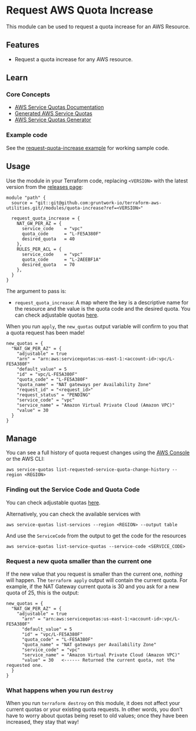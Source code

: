 # Request AWS Quota Increase

This module can be used to request a quota increase for an AWS Resource.

## Features

- Request a quota increase for any AWS resource.

## Learn

### Core Concepts

- [AWS Service Quotas Documentation](https://docs.aws.amazon.com/servicequotas/?id=docs_gateway)
- [Generated AWS Service Quotas](../../docs/quotas.md)
- [AWS Service Quotas Generator](../../codegen/quotas/)


### Example code

See the [request-quota-increase example](/examples/request-quota-increase) for working sample code.



## Usage

Use the module in your Terraform code, replacing `<VERSION>` with the latest version from the [releases
page](https://github.com/gruntwork-io/terraform-aws-utilities/releases):

```hcl
module "path" {
  source = "git::git@github.com:gruntwork-io/terraform-aws-utilities.git//modules/quota-increase?ref=<VERSION>"

  request_quota_increase = {
    NAT_GW_PER_AZ = {
      service_code    = "vpc"
      quota_code      = "L-FE5A380F"
      desired_quota   = 40
    },
    RULES_PER_ACL = {
      service_code    = "vpc"
      quota_code      = "L-2AEEBF1A"
      desired_quota   = 70
    },
  }
}
```

The argument to pass is:

* `request_quota_increase`: A map where the key is a descriptive name for the resource and the value is the quota code and the desired quota. You can check adjustable quotas [here](../../docs/quotas.md).

When you run `apply`, the `new_quotas` output variable will confirm to you that a quota request has been made!

```hcl
new_quotas = {
  "NAT_GW_PER_AZ" = {
    "adjustable" = true
    "arn" = "arn:aws:servicequotas:us-east-1:<account-id>:vpc/L-FE5A380F"
    "default_value" = 5
    "id" = "vpc/L-FE5A380F"
    "quota_code" = "L-FE5A380F"
    "quota_name" = "NAT gateways per Availability Zone"
    "request_id" = "<request_id>"
    "request_status" = "PENDING"
    "service_code" = "vpc"
    "service_name" = "Amazon Virtual Private Cloud (Amazon VPC)"
    "value" = 30
  }
}
```

## Manage

You can see a full history of quota request changes using the [AWS
Console](https://console.aws.amazon.com/servicequotas/home#!/requests) or the AWS CLI:


```
aws service-quotas list-requested-service-quota-change-history --region <REGION>
```

### Finding out the Service Code and Quota Code

You can check adjustable quotas [here](../../docs/quotas.md).


Alternatively, you can check the available services with

```
aws service-quotas list-services --region <REGION> --output table
```

And use the `ServiceCode` from the output to get the code for the resources

```
aws service-quotas list-service-quotas --service-code <SERVICE_CODE>
```


### Request a new quota smaller than the current one

If the new value that you request is smaller than the current one, _nothing_ will happen. The
`terraform apply` output will contain the current quota. For example, if the NAT Gateway current
quota is 30 and you ask for a new quota of 25, this is the output:

```hcl
new_quotas = {
  "NAT_GW_PER_AZ" = {
    "adjustable" = true
      "arn" = "arn:aws:servicequotas:us-east-1:<account-id>:vpc/L-FE5A380F"
      "default_value" = 5
      "id" = "vpc/L-FE5A380F"
      "quota_code" = "L-FE5A380F"
      "quota_name" = "NAT gateways per Availability Zone"
      "service_code" = "vpc"
      "service_name" = "Amazon Virtual Private Cloud (Amazon VPC)"
      "value" = 30   <------ Returned the current quota, not the requested one.
  }
}
```


### What happens when you run `destroy`


When you run `terraform destroy` on this module, it does not affect your current quotas or your
existing quota requests. In other words, you don't have to worry about quotas being reset to old
values; once they have been increased, they stay that way!
